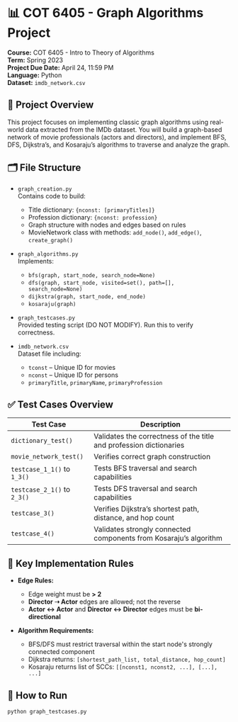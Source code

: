 # 📊 COT 6405 - Graph Algorithms Project

**Course:** COT 6405 - Intro to Theory of Algorithms  
**Term:** Spring 2023  
**Project Due Date:** April 24, 11:59 PM  
**Language:** Python  
**Dataset:** `imdb_network.csv`  

## 📌 Project Overview

This project focuses on implementing classic graph algorithms using real-world data extracted from the IMDb dataset. You will build a graph-based network of movie professionals (actors and directors), and implement BFS, DFS, Dijkstra’s, and Kosaraju’s algorithms to traverse and analyze the graph.

## 🗂️ File Structure

- `graph_creation.py`  
  Contains code to build:
  - Title dictionary: `{nconst: [primaryTitles]}`
  - Profession dictionary: `{nconst: profession}`
  - Graph structure with nodes and edges based on rules
  - MovieNetwork class with methods: `add_node()`, `add_edge()`, `create_graph()`

- `graph_algorithms.py`  
  Implements:
  - `bfs(graph, start_node, search_node=None)`
  - `dfs(graph, start_node, visited=set(), path=[], search_node=None)`
  - `dijkstra(graph, start_node, end_node)`
  - `kosaraju(graph)`

- `graph_testcases.py`  
  Provided testing script (DO NOT MODIFY). Run this to verify correctness.

- `imdb_network.csv`  
  Dataset file including:
  - `tconst` – Unique ID for movies  
  - `nconst` – Unique ID for persons  
  - `primaryTitle`, `primaryName`, `primaryProfession`

## ✅ Test Cases Overview

| Test Case        | Description |
|------------------|-------------|
| `dictionary_test()` | Validates the correctness of the title and profession dictionaries |
| `movie_network_test()` | Verifies correct graph construction |
| `testcase_1_1()` to `1_3()` | Tests BFS traversal and search capabilities |
| `testcase_2_1()` to `2_3()` | Tests DFS traversal and search capabilities |
| `testcase_3()` | Verifies Dijkstra’s shortest path, distance, and hop count |
| `testcase_4()` | Validates strongly connected components from Kosaraju’s algorithm |

## 🧠 Key Implementation Rules

- **Edge Rules:**
  - Edge weight must be **> 2**
  - **Director ➝ Actor** edges are allowed; not the reverse
  - **Actor ↔ Actor** and **Director ↔ Director** edges must be **bi-directional**

- **Algorithm Requirements:**
  - BFS/DFS must restrict traversal within the start node's strongly connected component
  - Dijkstra returns: `[shortest_path_list, total_distance, hop_count]`
  - Kosaraju returns list of SCCs: `[[nconst1, nconst2, ...], [...], ...]`

## 🧪 How to Run

```bash
python graph_testcases.py
